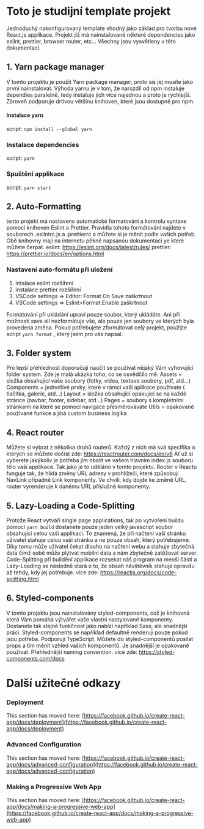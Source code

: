# Toto je studijní template projekt
Jednoduchý nakonfigurovaný template vhodný jako základ pro tvorbu nové React.js applikace.
Projekt již má nainstalované některé dependencies jako eslint, prettier, browser router, etc... Všechny jsou vysvětleny v této dokumentaci.

## 1. Yarn package manager
V tomto projektu je použit Yarn package manager, proto sis jej musíte jako první nainstalovat. Výhoda yarnu je v tom, že narozdíl od npm instaluje dependies paralelně, tedy instaluje jich více najednou a proto je rychlejší. Zároveň podporuje drtivou většinu knihoven, které jsou dostupné pro npm.
#### Instalace yarn
script: `npm install --global yarn`
### Instalace dependencies
script: `yarn`
### Spuštění applikace
script: `yarn start`

## 2. Auto-Formatting
tento projekt má nastaveno automatické formatování a kontrolu syntaxe pomocí knihoven Eslint a Prettier. Pravidla tohoto formátování najdete v souborech .eslintrc.js a .prettierrc a můžete si je měnit podle vašich potřeb. Obě knihovny mají na internetu pěkně napsanou dokumentaci ye které můžete čerpat.
eslint: https://eslint.org/docs/latest/rules/
prettier: https://prettier.io/docs/en/options.html
### Nastavení auto-formátu při uložení
1. intalace eslint rozšíření
2. instalace prettier rozšíření
3. VSCode settings => Editor: Format On Save zaškrtnout
4. VSCode settings => Eslint>Format:Enable zaškrtnout

Formátování při ukládání upraví pouze soubor, který ukládáte. Ani při možnosti save all nezformátuje vše, ale pouze jen soubory ve kterých byla provedena změna. Pokud potřebujete zformátovat celý projekt, použijte script `yarn format` , který jsem pro vás napsal.

## 3. Folder system
Pro lepší přehlednost doporučují naučit se používat nějaký Vám vyhovující folder system. Zde je malá ukázka toho, co se osvědčilo mě.
Assets = složka obsahující vaše soubory (fotky, videa, textove soubory, pdf, atd...)
Components = jednotlivé prvky, které v rámci vaší aplikace používate ( tlačítka, galerie, atd...)
Layout = složka obsahující opakující se na každé stránce (navbar, footer, sidebar, atd...)
Pages = soubory s kompletními stránkami na které se pomocí navigace přesměrováváte
Utils = opakovaně používané funkce a jiná custom business logika

## 4. React router
Můžete si vybrat z několika druhů routerů. Každý z nich má svá specifika o kterých se můžete dočíst zde: https://reactrouter.com/docs/en/v6
Ať už si vyberete jakýkoliv je potřeba jím obalit ve vašem hlavním index.js souboru tělo vaší applikace. Tak jako je to uděláno v tomto projektu. Router v Reactu funguje tak, že hlídá změny URL adresy v prohlížeči, které způsobují NavLink případně Link komponenty. Ve chvíli, kdy dojde ke změně URL, router vyrenderuje k danému URL příslušné komponenty.

## 5. Lazy-Loading a Code-Splitting
Protože React vytváří single page applications, tak po vytvoření buildu pomocí `yarn build` dostanete pouze jeden velký javascript soubor obsahující celou vaši applikaci. To znamená, že při načtení vaší stránku uživatel stahuje celou vaši stránku a ne pouze obsah, který potřebujeme. Díky tomu může uživatel čekat dlouho na načtení webu a stahuje zbytečná data čímž sobě může plýtvat mobilní data a nám zbytečně zatěžovat server. 
Code-Splitting při buildění applikace rozsekat náš program na menší části a Lazy-Loading se následně stará o to, že obsah návštěvník stahuje opravdu až tehdy, kdy jej potřebuje.
více zde: https://reactjs.org/docs/code-splitting.html

## 6. Styled-components
V tomto projektu jsou nainstalováný styled-components, což je knihovná která Vám pomáhá výtvářet vaše vlastní nastylované komponenty. Dostanete tak stejné funkčnost jako nabízí například Sass, ale snadnější práci. Styled-components se například defaultně renderují pouze pokud jsou potřeba. Podporují TypeScript. Můžete do styled-componentů posílat props a tím měnit vzhled vašich komponentů. Je snadnější je opakovaně používat. Přehlednější naming convention. 
více zde: https://styled-components.com/docs

# Další užitečné odkazy

### Deployment
This section has moved here: [https://facebook.github.io/create-react-app/docs/deployment](https://facebook.github.io/create-react-app/docs/deployment)

### Advanced Configuration
This section has moved here: [https://facebook.github.io/create-react-app/docs/advanced-configuration](https://facebook.github.io/create-react-app/docs/advanced-configuration)

### Making a Progressive Web App
This section has moved here: [https://facebook.github.io/create-react-app/docs/making-a-progressive-web-app](https://facebook.github.io/create-react-app/docs/making-a-progressive-web-app)


